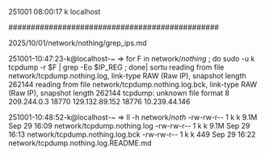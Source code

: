 251001
08:00:17
k
localhost

###############################################

2025/10/01/network/nothing/grep_ips.md

251001-10:47:23-k@localhost-~
=> for F in network/*nothing* ; do sudo -u k tcpdump -r $F | grep -Eo $IP_REG ; done| sortu
reading from file network/tcpdump.nothing.log, link-type RAW (Raw IP), snapshot length 262144
reading from file network/tcpdump.nothing.log.bck, link-type RAW (Raw IP), snapshot length 262144
tcpdump: unknown file format
      8 209.244.0.3
  18770 129.132.89.152
  18776 10.239.44.146

251001-10:48:52-k@localhost-~
=> ll -h network/*noth*
-rw-rw-r-- 1 k k 9.1M Sep 29 16:09 network/tcpdump.nothing.log
-rw-rw-r-- 1 k k 9.1M Sep 29 16:13 network/tcpdump.nothing.log.bck
-rw-rw-r-- 1 k k  449 Sep 29 16:22 network/tcpdump.nothing.log.README.md


